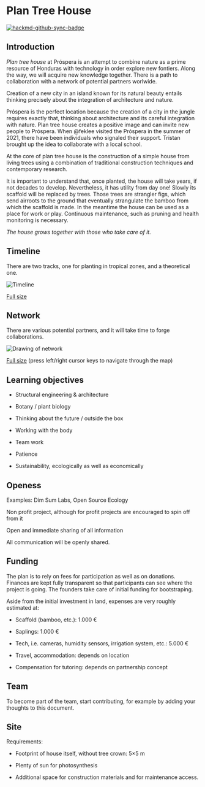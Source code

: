Plan Tree House
===============


[![hackmd-github-sync-badge](https://hackmd.io/tO1LBLJiTfK5JOgBp3thJA/badge)](https://hackmd.io/tO1LBLJiTfK5JOgBp3thJA)

Introduction
------------

*Plan tree house* at Próspera is an attempt to combine nature as a prime
resource of Honduras with technology in order explore new fontiers. Along the
way, we will acquire new knowledge together. There is a path to collaboration
with a network of potential partners worlwide.

Creation of a new city in an island known for its natural beauty entails
thinking precisely about the integration of architecture and nature.

Próspera is the perfect location because the creation of a city in the jungle
requires exactly that, thinking about architecture and its careful integration
with nature. Plan tree house creates a positive image and can invite new people
to Próspera.  When @feklee visited the Próspera in the summer of 2021, there
have been individuals who signaled their support. Tristan brought up the idea to
collaborate with a local school.

At the core of plan tree house is the construction of a simple house from living
trees using a combination of traditional construction techniques and
contemporary research.

It is important to understand that, once planted, the house will take years, if
not decades to develop. Nevertheless, it has utility from day one! Slowly its
scaffold will be replaced by trees. Those trees are strangler figs, which send
airroots to the ground that eventually strangulate the bamboo from which the
scaffold is made. In the meantime the house can be used as a place for work or
play. Continuous maintenance, such as pruning and health monitoring is
necessary.

*The house grows together with those who take care of it.*


Timeline
--------

There are two tracks, one for planting in tropical zones, and a theoretical one.

![Timeline](https://i.imgur.com/VpIXLH5.jpg)

[Full size][2] 


Network
-------

There are various potential partners, and it will take time to forge collaborations.

![Drawing of network](https://i.imgur.com/GQ53gyh.jpg)

[Full size][1] (press left/right cursor keys to navigate through the map)


Learning objectives
-------------------

  * Structural engineering & architecture

  * Botany / plant biology

  * Thinking about the future / outside the box

  * Working with the body

  * Team work

  * Patience

  * Sustainability, ecologically as well as economically


Openess
-------

Examples: Dim Sum Labs, Open Source Ecology

Non profit project, although for profit projects are encouraged to spin off from it

Open and immediate sharing of all information

All communication will be openly shared.


Funding
-------

The plan is to rely on fees for participation as well as on donations. Finances
are kept fully transparent so that participants can see where the project is
going. The founders take care of initial funding for bootstraping.

Aside from the initial investment in land, expenses are very roughly estimated
at:

  * Scaffold (bamboo, etc.): 1.000 €

  * Saplings: 1.000 €

  * Tech, i.e. cameras, humidity sensors, irrigation system, etc.: 5.000 €

  * Travel, accommodation: depends on location

  * Compensation for tutoring: depends on partnership concept


Team
----

To become part of the team, start contributing, for example by adding your
thoughts to this document.


Site
----

Requirements:

  * Footprint of house itself, without tree crown: 5×5 m
  
  * Plenty of sun for photosynthesis

  * Additional space for construction materials and for maintenance access.



[1]: http://sites.inka.de/W1787/plan-tree/house/network/
[2]: http://sites.inka.de/W1787/plan-tree/house/timeline/